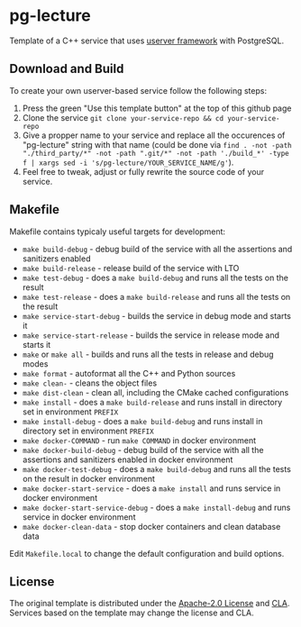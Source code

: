 # pg-lecture

Template of a C++ service that uses [userver framework](https://github.com/userver-framework/userver) with PostgreSQL.


## Download and Build

To create your own userver-based service follow the following steps:

1. Press the green "Use this template button" at the top of this github page
2. Clone the service `git clone your-service-repo && cd your-service-repo`
3. Give a propper name to your service and replace all the occurences of "pg-lecture" string with that name
   (could be done via `find . -not -path "./third_party/*" -not -path ".git/*" -not -path './build_*' -type f | xargs sed -i 's/pg-lecture/YOUR_SERVICE_NAME/g'`).
4. Feel free to tweak, adjust or fully rewrite the source code of your service.


## Makefile

Makefile contains typicaly useful targets for development:

* `make build-debug` - debug build of the service with all the assertions and sanitizers enabled
* `make build-release` - release build of the service with LTO
* `make test-debug` - does a `make build-debug` and runs all the tests on the result
* `make test-release` - does a `make build-release` and runs all the tests on the result
* `make service-start-debug` - builds the service in debug mode and starts it
* `make service-start-release` - builds the service in release mode and starts it
* `make` or `make all` - builds and runs all the tests in release and debug modes
* `make format` - autoformat all the C++ and Python sources
* `make clean-` - cleans the object files
* `make dist-clean` - clean all, including the CMake cached configurations
* `make install` - does a `make build-release` and runs install in directory set in environment `PREFIX`
* `make install-debug` - does a `make build-debug` and runs install in directory set in environment `PREFIX`
* `make docker-COMMAND` - run `make COMMAND` in docker environment
* `make docker-build-debug` - debug build of the service with all the assertions and sanitizers enabled in docker environment
* `make docker-test-debug` - does a `make build-debug` and runs all the tests on the result in docker environment
* `make docker-start-service` - does a `make install` and runs service in docker environment
* `make docker-start-service-debug` - does a `make install-debug` and runs service in docker environment
* `make docker-clean-data` - stop docker containers and clean database data

Edit `Makefile.local` to change the default configuration and build options.


## License

The original template is distributed under the [Apache-2.0 License](https://github.com/userver-framework/userver/blob/develop/LICENSE)
and [CLA](https://github.com/userver-framework/userver/blob/develop/CONTRIBUTING.md). Services based on the template may change
the license and CLA.
